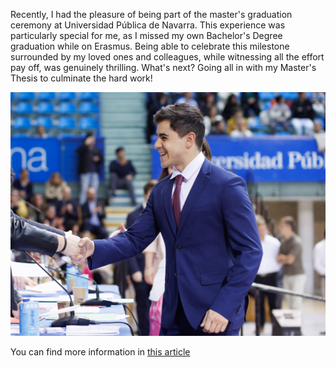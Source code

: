 <!--
title: Master's Graduation Ceremony
tag: Updates
date: 26/04/2024
-->
Recently, I had the pleasure of being part of the master's graduation ceremony at Universidad Pública de Navarra. This experience was particularly special for me, as I missed my own Bachelor's Degree graduation while on Erasmus. Being able to celebrate this milestone surrounded by my loved ones and colleagues, while witnessing all the effort pay off, was genuinely thrilling. What's next? Going all in with my Master's Thesis to culminate the hard work!

![Master's graduation ceremony](/assets/blog/masters_graduation.jpg)

You can find more information in [this article](https://www.unavarra.es/sites/actualidad/contents/noticias/2024/04/29/graduacion-masteres.html)
